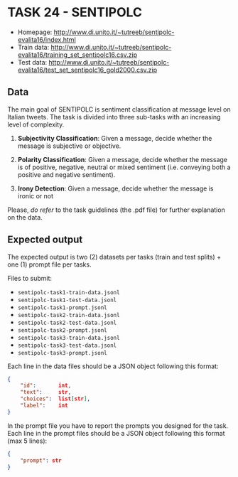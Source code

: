 # TASK 24 - SENTIPOLC
- Homepage: http://www.di.unito.it/~tutreeb/sentipolc-evalita16/index.html
- Train data: http://www.di.unito.it/~tutreeb/sentipolc-evalita16/training_set_sentipolc16.csv.zip
- Test data: http://www.di.unito.it/~tutreeb/sentipolc-evalita16/test_set_sentipolc16_gold2000.csv.zip
## Data
The main goal of SENTIPOLC is sentiment classification at message level on Italian tweets. 
The task is divided into three sub-tasks with an increasing level of complexity. 

1. **Subjectivity Classification**: Given a message, decide whether the message is subjective or objective.

2. **Polarity Classification**: Given a message, decide whether the message is of positive, negative, neutral or mixed sentiment (i.e. conveying both a positive and negative sentiment).

3. **Irony Detection**: Given a message, decide whether the message is ironic or not

Please, *do refer* to the task guidelines (the .pdf file) for further explanation on the data.

## Expected output
The expected output is two (2) datasets per tasks (train and test splits) + one (1) prompt file per tasks.

Files to submit: 
- `sentipolc-task1-train-data.jsonl`
- `sentipolc-task1-test-data.jsonl`
- `sentipolc-task1-prompt.jsonl`
- `sentipolc-task2-train-data.jsonl`
- `sentipolc-task2-test-data.jsonl`
- `sentipolc-task2-prompt.jsonl`
- `sentipolc-task3-train-data.jsonl`
- `sentipolc-task3-test-data.jsonl`
- `sentipolc-task3-prompt.jsonl`

Each line in the data files should be a JSON object following this format:
```JSON
{
    "id":       int,
    "text":     str,
    "choices":  list[str],
    "label":    int
}
```

In the prompt file you have to report the prompts you designed for the task.  
Each line in the prompt files should be a JSON object following this format (max 5 lines):
```JSON
{
    "prompt": str
}
```
